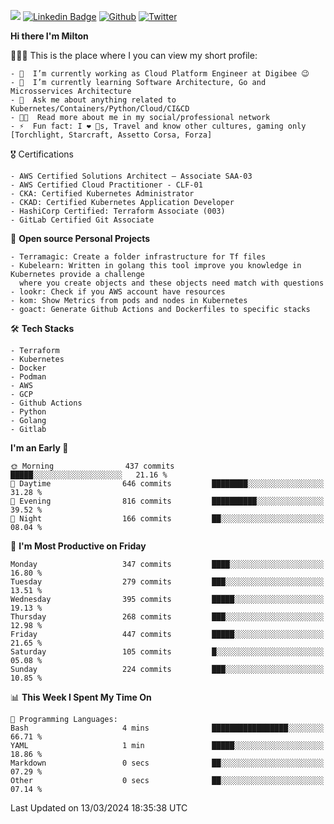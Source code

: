 ![](https://komarev.com/ghpvc/?username=miltlima&color=blueviolet) [![Linkedin Badge](https://img.shields.io/badge/-LinkedIn-blue?style=flat-square&logo=Linkedin&logoColor=white&link=https://www.linkedin.com/in/miltonlimaj/)](https://www.linkedin.com/in/miltonlimaj/) [![Github](https://img.shields.io/github/followers/miltlima?style=social)](https://github.com/miltlima?tab=followers) [![Twitter](https://img.shields.io/twitter/follow/milt_lima?style=social)](https://twitter.com/milt_lima)
 


     
**Hi there I'm Milton**

👨🏽‍💻 This is the place where I you can view my short profile:
```text
- 🔭  I’m currently working as Cloud Platform Engineer at Digibee 😉
- 🌱  I’m currently learning Software Architecture, Go and Microsservices Architecture
- 💬  Ask me about anything related to Kubernetes/Containers/Python/Cloud/CI&CD
- 👨‍💻  Read more about me in my social/professional network
- ⚡  Fun fact: I ❤️ 🐶s, Travel and know other cultures, gaming only [Torchlight, Starcraft, Assetto Corsa, Forza]
```
🎖 Certifications
```text
- AWS Certified Solutions Architect – Associate SAA-03
- AWS Certified Cloud Practitioner - CLF-01
- CKA: Certified Kubernetes Administrator
- CKAD: Certified Kubernetes Application Developer
- HashiCorp Certified: Terraform Associate (003)
- GitLab Certified Git Associate
```
📐 **Open source Personal Projects**

```text
- Terramagic: Create a folder infrastructure for Tf files
- Kubelearn: Written in golang this tool improve you knowledge in Kubernetes provide a challenge
  where you create objects and these objects need match with questions
- lookr: Check if you AWS account have resources
- kom: Show Metrics from pods and nodes in Kubernetes
- goact: Generate Github Actions and Dockerfiles to specific stacks
```
🛠 **Tech Stacks**

```text
- Terraform
- Kubernetes
- Docker
- Podman
- AWS
- GCP
- Github Actions
- Python
- Golang
- Gitlab
```         

<!--START_SECTION:waka-->
**I'm an Early 🐤** 

```text
🌞 Morning                437 commits         █████░░░░░░░░░░░░░░░░░░░░   21.16 % 
🌆 Daytime                646 commits         ████████░░░░░░░░░░░░░░░░░   31.28 % 
🌃 Evening                816 commits         ██████████░░░░░░░░░░░░░░░   39.52 % 
🌙 Night                  166 commits         ██░░░░░░░░░░░░░░░░░░░░░░░   08.04 % 
```
📅 **I'm Most Productive on Friday** 

```text
Monday                   347 commits         ████░░░░░░░░░░░░░░░░░░░░░   16.80 % 
Tuesday                  279 commits         ███░░░░░░░░░░░░░░░░░░░░░░   13.51 % 
Wednesday                395 commits         █████░░░░░░░░░░░░░░░░░░░░   19.13 % 
Thursday                 268 commits         ███░░░░░░░░░░░░░░░░░░░░░░   12.98 % 
Friday                   447 commits         █████░░░░░░░░░░░░░░░░░░░░   21.65 % 
Saturday                 105 commits         █░░░░░░░░░░░░░░░░░░░░░░░░   05.08 % 
Sunday                   224 commits         ███░░░░░░░░░░░░░░░░░░░░░░   10.85 % 
```


📊 **This Week I Spent My Time On** 

```text
💬 Programming Languages: 
Bash                     4 mins              █████████████████░░░░░░░░   66.71 % 
YAML                     1 min               █████░░░░░░░░░░░░░░░░░░░░   18.86 % 
Markdown                 0 secs              ██░░░░░░░░░░░░░░░░░░░░░░░   07.29 % 
Other                    0 secs              ██░░░░░░░░░░░░░░░░░░░░░░░   07.14 % 
```


 Last Updated on 13/03/2024 18:35:38 UTC
<!--END_SECTION:waka-->
